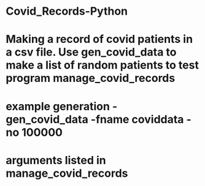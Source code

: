 # Covid_Records-Python

# Making a record of covid patients in a csv file. Use gen_covid_data to make a list of random patients to test program manage_covid_records
# example generation - gen_covid_data -fname coviddata -no 100000
# arguments listed in manage_covid_records
